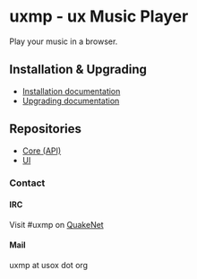 # uxmp - ux Music Player

Play your music in a browser.

## Installation & Upgrading

- [Installation documentation](https://github.com/uxmp/uxmp/wiki/Installation)
- [Upgrading documentation](https://github.com/uxmp/uxmp/wiki/Upgrading)

## Repositories

- [Core (API)](https://github.com/uxmp/core)
- [UI](https://github.com/uxmp/ui)

### Contact

#### IRC

Visit #uxmp on [QuakeNet](https://www.quakenet.org/)

#### Mail

uxmp at usox dot org
